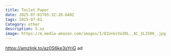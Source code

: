```yaml
---
title: Toilet Paper
date: 2025-07-01T05:32:20.648Z
tags: 2025-07-01
Category: other
description: 5.xx
image: https://m.media-amazon.com/images/I/81U+bcVo3OL._AC_SL1500_.jpg
---
```

https://amzlink.to/az0S6ke3sYriG ad